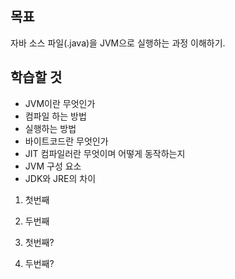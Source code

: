 ## 목표
자바 소스 파일(.java)을 JVM으로 실행하는 과정 이해하기.

## 학습할 것
* JVM이란 무엇인가
* 컴파일 하는 방법
* 실행하는 방법
* 바이트코드란 무엇인가
* JIT 컴파일러란 무엇이며 어떻게 동작하는지
* JVM 구성 요소
* JDK와 JRE의 차이

1. 첫번째
1. 두번째

2. 첫번째?
2. 두번째?

